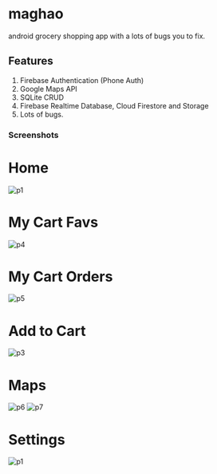 # maghao
android grocery shopping app with a lots of bugs you to fix.

## Features
1. Firebase Authentication (Phone Auth)
2. Google Maps API
3. SQLite CRUD
4. Firebase Realtime Database, Cloud Firestore and Storage
5. Lots of bugs.

### Screenshots

# Home
![p1](app/src/main/res/scrnshots/p0.png)

# My Cart Favs
![p4](app/src/main/res/scrnshots/p4.png)

# My Cart Orders
![p5](app/src/main/res/scrnshots/p5.png)

# Add to Cart
![p3](app/src/main/res/scrnshots/p3.png)

# Maps
![p6](app/src/main/res/scrnshots/p6.png)
![p7](app/src/main/res/scrnshots/p7.png)

# Settings
![p1](app/src/main/res/scrnshots/p2.png)
